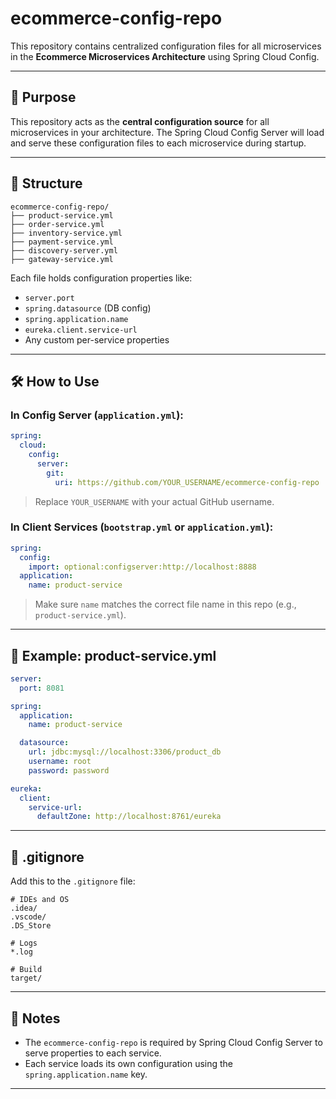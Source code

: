 
# ecommerce-config-repo

This repository contains centralized configuration files for all microservices in the **Ecommerce Microservices Architecture** using Spring Cloud Config.

---

## 🎯 Purpose

This repository acts as the **central configuration source** for all microservices in your architecture. The Spring Cloud Config Server will load and serve these configuration files to each microservice during startup.

---

## 📂 Structure

```
ecommerce-config-repo/
├── product-service.yml
├── order-service.yml
├── inventory-service.yml
├── payment-service.yml
├── discovery-server.yml
├── gateway-service.yml
```

Each file holds configuration properties like:

- `server.port`
- `spring.datasource` (DB config)
- `spring.application.name`
- `eureka.client.service-url`
- Any custom per-service properties

---

## 🛠 How to Use

### In Config Server (`application.yml`):
```yaml
spring:
  cloud:
    config:
      server:
        git:
          uri: https://github.com/YOUR_USERNAME/ecommerce-config-repo
```

> Replace `YOUR_USERNAME` with your actual GitHub username.

### In Client Services (`bootstrap.yml` or `application.yml`):
```yaml
spring:
  config:
    import: optional:configserver:http://localhost:8888
  application:
    name: product-service
```

> Make sure `name` matches the correct file name in this repo (e.g., `product-service.yml`).

---

## 🧾 Example: product-service.yml

```yaml
server:
  port: 8081

spring:
  application:
    name: product-service

  datasource:
    url: jdbc:mysql://localhost:3306/product_db
    username: root
    password: password

eureka:
  client:
    service-url:
      defaultZone: http://localhost:8761/eureka
```

---

## 📄 .gitignore

Add this to the `.gitignore` file:

```
# IDEs and OS
.idea/
.vscode/
.DS_Store

# Logs
*.log

# Build
target/
```

---

## 📘 Notes

- The `ecommerce-config-repo` is required by Spring Cloud Config Server to serve properties to each service.
- Each service loads its own configuration using the `spring.application.name` key.

---
